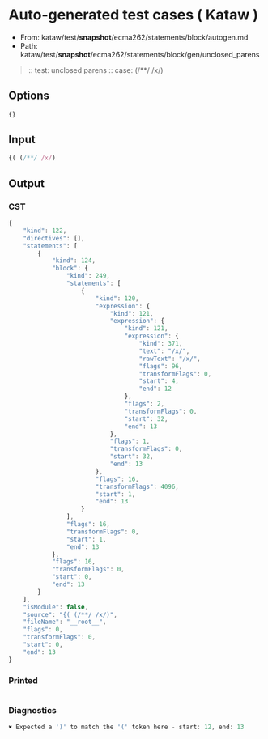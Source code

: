 # Auto-generated test cases ( Kataw )
- From: kataw/test/__snapshot__/ecma262/statements/block/autogen.md
- Path: kataw/test/__snapshot__/ecma262/statements/block/gen/unclosed_parens
> :: test: unclosed parens
> :: case: (/**/ /x/)
## Options

`````js
{}
`````
## Input

`````js
{( (/**/ /x/)
`````
## Output

### CST

```javascript
{
    "kind": 122,
    "directives": [],
    "statements": [
        {
            "kind": 124,
            "block": {
                "kind": 249,
                "statements": [
                    {
                        "kind": 120,
                        "expression": {
                            "kind": 121,
                            "expression": {
                                "kind": 121,
                                "expression": {
                                    "kind": 371,
                                    "text": "/x/",
                                    "rawText": "/x/",
                                    "flags": 96,
                                    "transformFlags": 0,
                                    "start": 4,
                                    "end": 12
                                },
                                "flags": 2,
                                "transformFlags": 0,
                                "start": 32,
                                "end": 13
                            },
                            "flags": 1,
                            "transformFlags": 0,
                            "start": 32,
                            "end": 13
                        },
                        "flags": 16,
                        "transformFlags": 4096,
                        "start": 1,
                        "end": 13
                    }
                ],
                "flags": 16,
                "transformFlags": 0,
                "start": 1,
                "end": 13
            },
            "flags": 16,
            "transformFlags": 0,
            "start": 0,
            "end": 13
        }
    ],
    "isModule": false,
    "source": "{( (/**/ /x/)",
    "fileName": "__root__",
    "flags": 0,
    "transformFlags": 0,
    "start": 0,
    "end": 13
}
```

### Printed

```javascript

```

### Diagnostics

```javascript
✖ Expected a ')' to match the '(' token here - start: 12, end: 13

```

